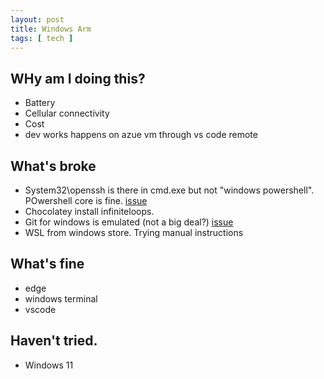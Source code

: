 ```yaml
---
layout: post
title: Windows Arm
tags: [ tech ]
---
```


## WHy am I doing this?
* Battery
* Cellular connectivity
* Cost
* dev works happens on azue vm through vs code remote

## What's broke
* System32\openssh is there in cmd.exe but not "windows powershell". POwershell core is fine. [issue](https://github.com/PowerShell/Win32-OpenSSH/issues/1566)
* Chocolatey install infiniteloops.
* Git for windows is emulated (not a big deal?) [issue](https://github.com/git-for-windows/git/issues/2346)
* WSL from windows store. Trying manual instructions
  

## What's fine
* edge
* windows terminal
* vscode

## Haven't tried.
* Windows 11